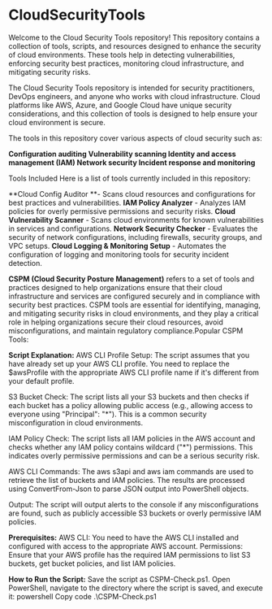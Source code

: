 # CloudSecurityTools
Welcome to the Cloud Security Tools repository! This repository contains a collection of tools, scripts, and resources designed to enhance the security of cloud environments. These tools help in detecting vulnerabilities, enforcing security best practices, monitoring cloud infrastructure, and mitigating security risks.


The Cloud Security Tools repository is intended for security practitioners, DevOps engineers, and anyone who works with cloud infrastructure. Cloud platforms like AWS, Azure, and Google Cloud have unique security considerations, and this collection of tools is designed to help ensure your cloud environment is secure.

The tools in this repository cover various aspects of cloud security such as:

**Configuration auditing
Vulnerability scanning
Identity and access management (IAM)
Network security
Incident response and monitoring**

Tools Included
Here is a list of tools currently included in this repository:

**Cloud Config Auditor **- Scans cloud resources and configurations for best practices and vulnerabilities.
**IAM Policy Analyzer** - Analyzes IAM policies for overly permissive permissions and security risks.
**Cloud Vulnerability Scanner** - Scans cloud environments for known vulnerabilities in services and configurations.
**Network Security Checker** - Evaluates the security of network configurations, including firewalls, security groups, and VPC setups.
**Cloud Logging & Monitoring Setup** - Automates the configuration of logging and monitoring tools for security incident detection.

**CSPM (Cloud Security Posture Management)** refers to a set of tools and practices designed to help organizations ensure that their cloud infrastructure and services are configured securely and in compliance with security best practices. CSPM tools are essential for identifying, managing, and mitigating security risks in cloud environments, and they play a critical role in helping organizations secure their cloud resources, avoid misconfigurations, and maintain regulatory compliance.Popular CSPM Tools:

**Script Explanation:**
AWS CLI Profile Setup:
The script assumes that you have already set up your AWS CLI profile. You need to replace the $awsProfile with the appropriate AWS CLI profile name if it's different from your default profile.

S3 Bucket Check:
The script lists all your S3 buckets and then checks if each bucket has a policy allowing public access (e.g., allowing access to everyone using "Principal": "*"). This is a common security misconfiguration in cloud environments.

IAM Policy Check:
The script lists all IAM policies in the AWS account and checks whether any IAM policy contains wildcard ("*") permissions. This indicates overly permissive permissions and can be a serious security risk.

AWS CLI Commands:
The aws s3api and aws iam commands are used to retrieve the list of buckets and IAM policies. The results are processed using ConvertFrom-Json to parse JSON output into PowerShell objects.

Output:
The script will output alerts to the console if any misconfigurations are found, such as publicly accessible S3 buckets or overly permissive IAM policies.

**Prerequisites:**
AWS CLI: You need to have the AWS CLI installed and configured with access to the appropriate AWS account.
Permissions: Ensure that your AWS profile has the required IAM permissions to list S3 buckets, get bucket policies, and list IAM policies.

**How to Run the Script:**
Save the script as CSPM-Check.ps1.
Open PowerShell, navigate to the directory where the script is saved, and execute it:
powershell
Copy code
.\CSPM-Check.ps1
